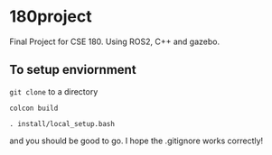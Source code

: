 # 180project
Final Project for CSE 180. Using ROS2, C++ and gazebo.


## To setup enviornment

`git clone` to a directory

`colcon build` 

`. install/local_setup.bash`

and you should be good to go. I hope the .gitignore works correctly!
